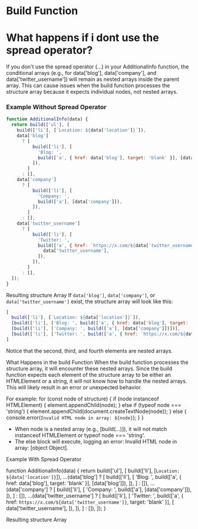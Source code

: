 # Build Function

# What happens if i dont use the spread operator?

If you don't use the spread operator (...) in your AdditionalInfo function, the conditional arrays (e.g., for data['blog'], data['company'], and data['twitter_username']) will remain as nested arrays inside the parent array. This can cause issues when the build function processes the structure array because it expects individual nodes, not nested arrays.

### Example Without Spread Operator

```js
function AdditionalInfo(data) {
  return build(['ul'], [
    build(['li'], [`Location: ${data['location']}`]),
    data['blog']
      ? [
          build(['li'], [
            'Blog: ',
            build(['a', { href: data['blog'], target: 'blank' }], [data['blog']]),
          ]),
        ]
      : [],
    data['company']
      ? [
          build(['li'], [
            'Company: ',
            build(['a'], [data['company']]),
          ]),
        ]
      : [],
    data['twitter_username']
      ? [
          build(['li'], [
            'Twitter: ',
            build(['a', { href: `https://x.com/${data['twitter_username']}`, target: 'blank' }], [
              data['twitter_username'],
            ]),
          ]),
        ]
      : [],
  ]);
}
```

Resulting structure Array
If `data['blog']`, `data['company']`, or `data['twitter_username']` exist, the structure array will look like this:
```js
[
  build(['li'], [`Location: ${data['location']}`]),
  [build(['li'], ['Blog: ', build(['a', { href: data['blog'], target: 'blank' }], [data['blog']])])],
  [build(['li'], ['Company: ', build(['a'], [data['company']])])],
  [build(['li'], ['Twitter: ', build(['a', { href: `https://x.com/${data['twitter_username']}`, target: 'blank' }], [data['twitter_username']])])],
]
```

Notice that the second, third, and fourth elements are nested arrays.

What Happens in the build Function
When the build function processes the structure array, it will encounter these nested arrays. Since the build function expects each element of the structure array to be either an HTMLElement or a string, it will not know how to handle the nested arrays. This will likely result in an error or unexpected behavior.

For example:
for (const node of structure) {
  if (node instanceof HTMLElement) {
    element.appendChild(node);
  } else if (typeof node === 'string') {
    element.appendChild(document.createTextNode(node));
  } else {
    console.error(`Invalid HTML node in array: ${node}`);
  }
}

- When node is a nested array (e.g., [build(...)]), it will not match instanceof HTMLElement or typeof node === 'string'.
- The else block will execute, logging an error: Invalid HTML node in array: [object Object].

Example With Spread Operator

function AdditionalInfo(data) {
  return build(['ul'], [
    build(['li'], [`Location: ${data['location']}`]),
    ...(data['blog']
      ? [
          build(['li'], [
            'Blog: ',
            build(['a', { href: data['blog'], target: 'blank' }], [data['blog']]),
          ]),
        ]
      : []),
    ...(data['company']
      ? [
          build(['li'], [
            'Company: ',
            build(['a'], [data['company']]),
          ]),
        ]
      : []),
    ...(data['twitter_username']
      ? [
          build(['li'], [
            'Twitter: ',
            build(['a', { href: `https://x.com/${data['twitter_username']}`, target: 'blank' }], [
              data['twitter_username'],
            ]),
          ]),
        ]
      : []),
  ]);
}

Resulting structure Array